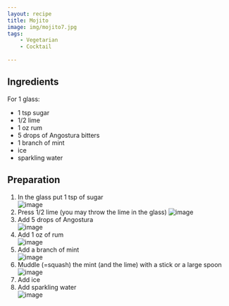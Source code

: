 ```yaml
---
layout: recipe
title: Mojito
image: img/mojito7.jpg  
tags:
    - Vegetarian
    - Cocktail
    
---
```

## Ingredients
For 1 glass:  
* 1 tsp sugar  
* 1/2 lime  
* 1 oz rum  
* 5 drops of Angostura bitters  
* 1 branch of mint  
* ice  
* sparkling water  

## Preparation
1. In the glass put 1 tsp of sugar   
![image](img/mojito1.jpg) 
2. Press 1/2 lime (you may throw the lime in the glass) 
![image](img/mojito2.jpg) 
3. Add 5 drops of Angostura   
![image](img/mojito8.jpg) 
4. Add 1 oz of rum   
![image](img/mojito3.jpg)
5. Add a branch of mint  
![image](img/mojito4.jpg) 
6. Muddle (=squash) the mint (and the lime) with a stick or a large spoon 
![image](img/mojito5.jpg)   
7. Add ice
8. Add sparkling water    
![image](img/mojito6.jpg)    
